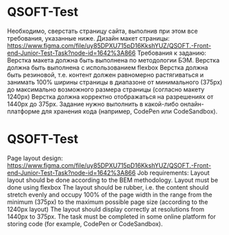 # QSOFT-Test

Необходимо, сверстать страницу сайта, выполнив при этом все требования, указанные ниже.
Дизайн макет страницы:
 https://www.figma.com/file/uy85DPXU715pD16KkshYUZ/QSOFT.-Front-end-Junior-Test-Task?node-id=1642%3A866
Требования к заданию:
Верстка макета должна быть выполнена по методологии БЭМ.
Верстка должна быть выполнена с использованием flexbox
Верстка должна быть резиновой, т.е. контент должен равномерно растягиваться и занимать 100% ширины страницы в диапазоне от минимального (375px) до максимально возможного размера страницы (согласно макету 1240px)
Верстка должна корректно отображаться на разрешениях от 1440px до 375px.
Задание нужно выполнить в какой-либо онлайн-платформе для хранения кода (например, CodePen или CodeSandbox). 

# QSOFT-Test

Page layout design:
  https://www.figma.com/file/uy85DPXU715pD16KkshYUZ/QSOFT.-Front-end-Junior-Test-Task?node-id=1642%3A866
Job requirements:
Layout layout should be done according to the BEM methodology.
Layout must be done using flexbox
The layout should be rubber, i.е. the content should stretch evenly and occupy 100% of the page width in the range from the minimum (375px) to the maximum possible page size (according to the 1240px layout)
The layout should display correctly at resolutions from 1440px to 375px.
The task must be completed in some online platform for storing code (for example, CodePen or CodeSandbox).
